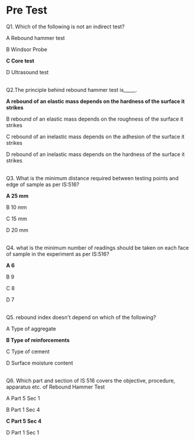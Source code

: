# Pre Test



Q1. Which of the following is not an indirect test?<br>

A    Rebound hammer test<br>

B    Windsor Probe<br>

**C    Core test**<br>

D    Ultrasound test<br><br>


Q2.The principle behind rebound hammer test is_____.<br>

**A   rebound of an elastic mass depends on the hardness of the surface it strikes**<br>

B    rebound of an elastic mass depends on the roughness of the surface it strikes<br>

C    rebound of an inelastic mass depends on the adhesion of the surface it strikes<br>

D    rebound of an inelastic mass depends on the hardness of the surface it strikes<br><br>


Q3. What is the minimum distance required between testing points and edge of sample as per IS:516?<br>

**A    25 mm**<br>

B    10 mm<br>

C    15 mm<br>

D    20 mm<br><br>

Q4. what is the minimum number of readings should be taken on each face of sample in the experiment as per IS:516?<br>

**A    6**<br>

B    9<br>

C    8<br>

D    7<br><br>

Q5. rebound index doesn't depend on which of the following?<br>

A    Type of aggregate<br>

**B    Type of reinforcements**<br>

C    Type of cement<br>

D    Surface moisture content<br><br>

Q6. Which part and section of IS 516 covers the objective, procedure, apparatus etc. of Rebound Hammer Test

A    Part 5 Sec 1<br>

B    Part 1 Sec 4<br>

**C    Part 5 Sec 4**<br>

D    Part 1 Sec 1<br><br>



